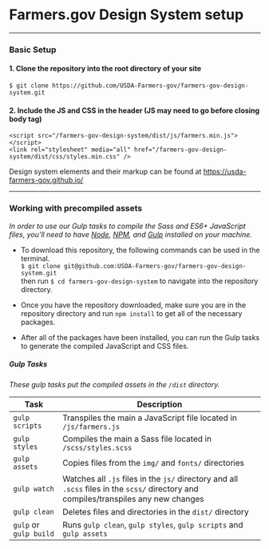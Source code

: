 # Farmers.gov Design System setup

---

### Basic Setup

#### 1. Clone the repository into the root directory of your site

`$ git clone https://github.com/USDA-Farmers-gov/farmers-gov-design-system.git`

#### 2. Include the JS and CSS in the header (JS may need to go before closing body tag)

```
<script src="/farmers-gov-design-system/dist/js/farmers.min.js"></script>
<link rel="stylesheet" media="all" href="/farmers-gov-design-system/dist/css/styles.min.css" />
```

<p class="hide-on-site">
      Design system elements and their markup can be found at <a href="https://usda-farmers-gov.github.io/">https://usda-farmers-gov.github.io/</a>
</p>

---

### Working with precompiled assets

_In order to use our Gulp tasks to compile the Sass and ES6+ JavaScript files, you'll need to have [Node](https://nodejs.org/en/), [NPM](https://www.npmjs.com/), and [Gulp](https://gulpjs.com/) installed on your machine._

-  To download this repository, the following commands can be used in the terminal.  
    `$ git clone git@github.com:USDA-Farmers-gov/farmers-gov-design-system.git`  
   then run `$ cd farmers-gov-design-system` to navigate into the repository directory.

-  Once you have the repository downloaded, make sure you are in the repository directory and run `npm install` to get all of the necessary packages.

-  After all of the packages have been installed, you can run the Gulp tasks to generate the compiled JavaScript and CSS files.

##### Gulp Tasks

_These gulp tasks put the compiled assets in the `/dist` directory._

| Task                   | Description                                                                                                                           |
| ---------------------- | ------------------------------------------------------------------------------------------------------------------------------------- |
| `gulp scripts`         | Transpiles the main a JavaScript file located in `/js/farmers.js`                                                                     |
| `gulp styles`          | Compiles the main a Sass file located in `/scss/styles.scss`                                                                          |
| `gulp assets`          | Copies files from the `img/` and `fonts/` directories                                                                                 |
| `gulp watch`           | Watches all `.js` files in the `js/` directory and all `.scss` files in the `scss/` directory and compiles/transpiles any new changes |
| `gulp clean`           | Deletes files and directories in the `dist/` directory                                                                                |
| `gulp` or `gulp build` | Runs `gulp clean`, `gulp styles`, `gulp scripts` and `gulp assets`                                                                    |
